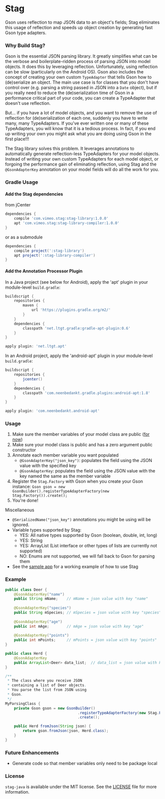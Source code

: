 # Stag

Gson uses reflection to map JSON data to an object's fields; Stag eliminates this usage of reflection and speeds up object creation by generating fast Gson type adapters.

### Why Build Stag?

Gson is the essential JSON parsing library. It greatly simplifies what can be the verbose and boilerplate-ridden process of parsing JSON into model objects. It does this by leveraging reflection. Unfortunately, using reflection can be slow (particularly on the Android OS). Gson also includes the concept of creating your own custom `TypeAdapter` that tells Gson how to (de)serialize an object. The main use case is for classes that you don't have control over (e.g. parsing a string passed in JSON into a `Date` object), but if you really need to reduce the (de)serialization time of Gson in a performance critical part of your code, you can create a TypeAdapter that doesn't use reflection.

But... if you have a lot of model objects, and you want to remove the use of reflection for (de)serialization of each one, suddenly you have to write many, many TypeAdapters. If you've ever written one or many of these TypeAdapters, you will know that it is a tedious process. In fact, if you end up writing your own you might ask what you are doing using Gson in the first place!!!

The Stag library solves this problem. It leverages annotations to automatically generate reflection-less TypeAdapters for your model objects. Instead of writing your own custom TypeAdapters for each model object, or forgoing the performance gain of eliminating reflection, using Stag and the `@GsonAdapterKey` annotation on your model fields will do all the work for you.

### Gradle Usage

#### Add the Stag dependencies

from jCenter
```groovy
dependencies {
    compile 'com.vimeo.stag:stag-library:1.0.0'
    apt 'com.vimeo.stag:stag-library-compiler:1.0.0'
}
```

or as a submodule
```groovy
dependencies {
    compile project(':stag-library')
    apt project(':stag-library-compiler')
}
```

#### Add the Annotation Processor Plugin

In a Java project (see below for Android), apply the 'apt' plugin in your module-level `build.gradle`:
```groovy
buildscript {
    repositories {
        maven {
            url 'https://plugins.gradle.org/m2/'
        }
    }
    dependencies {
        classpath 'net.ltgt.gradle:gradle-apt-plugin:0.6'
    }
}

apply plugin: 'net.ltgt.apt'
```

In an Android project, apply the 'android-apt' plugin in your module-level `build.gradle`:
```groovy
buildscript {
    repositories {
        jcenter()
    }
    dependencies {
        classpath 'com.neenbedankt.gradle.plugins:android-apt:1.8'
    }
}

apply plugin: 'com.neenbedankt.android-apt'
```

### Usage

1. Make sure the member variables of your model class are public ([for now](#future-enhancements))
2. Make sure your model class is public and has a zero argument public constructor
3. Annotate each member variable you want populated
    - `@GsonAdapterKey("json_key")`: populates the field using the JSON value with the specified key
    - `@GsonAdapterKey`: populates the field using the JSON value with the key named the same as the member variable
4. Register the `Stag.Factory` with Gson when you create your Gson instance: `Gson gson = new GsonBuilder().registerTypeAdapterFactory(new Stag.Factory()).create();`
5. You're done!

Miscellaneous
- `@SerializedName("json_key")` annotations you might be using will be ignored.
- Variable types supported by Stag:
    - YES: All native types supported by Gson (boolean, double, int, long)
    - YES: String
    - YES: ArrayList (List interface or other types of lists are currently not supported)
    - NO: Enums are not supported, we will fall back to Gson for parsing them
- See the [sample app](sample) for a working example of how to use Stag

### Example

```java
public class Deer {
    @GsonAdapterKey("name")
    public String mName;    // mName = json value with key "name"
    
    @GsonAdapterKey("species")
    public String mSpecies; // mSpecies = json value with key "species"
    
    @GsonAdapterKey("age")
    public int mAge;        // mAge = json value with key "age"
    
    @GsonAdapterKey("points")
    public int mPoints;     // mPoints = json value with key "points"
}

public class Herd {
    @GsonAdapterKey
    public ArrayList<Deer> data_list;  // data_list = json value with key "data_list"
}

/**
 * The class where you receive JSON 
 * containing a list of Deer objects.
 * You parse the list from JSON using
 * Gson.
 */
MyParsingClass {
    private Gson gson = new GsonBuilder()
                                 .registerTypeAdapterFactory(new Stag.Factory())
                                 .create();

    public Herd fromJson(String json) {
        return gson.fromJson(json, Herd.class);
    }
}

```

### Future Enhancements

- Generate code so that member variables only need to be package local

### License
`stag-java` is available under the MIT license. See the [LICENSE](LICENSE) file for more information.
